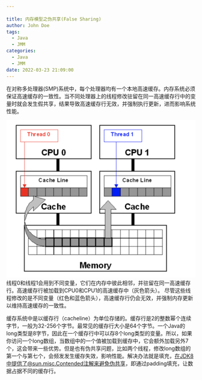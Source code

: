 ```yaml
---

title: 内存模型之伪共享(False Sharing)
author: John Doe
tags:
  - Java
  - JMM
categories:
  - Java
  - JMM
date: 2022-03-23 21:09:00
---
```

在对称多处理器(SMP)系统中，每个处理器均有一个本地高速缓存。内存系统必须保证高速缓存的一致性。当不同处理器上的线程修改驻留在同一高速缓存行中的变量时就会发生假共享，结果导致高速缓存行无效，并强制执行更新，进而影响系统性能。

 ![upload successful](../images/pasted-172.png)
线程0和线程1会用到不同变量，它们在内存中彼此相邻，并驻留在同一高速缓存行。高速缓存行被加载到CPU0和CPU1的高速缓存中（灰色箭头）。
尽管这些线程修改的是不同变量（红色和蓝色箭头），高速缓存行仍会无效，并强制内存更新以维持高速缓存的一致性。

缓存系统中是以缓存行（cacheline）为单位存储的。缓存行是2的整数幂个连续字节，一般为32-256个字节。最常见的缓存行大小是64个字节。一个Java的long类型是8字节，因此在一个缓存行中可以存8个long类型的变量。所以，如果你访问一个long数组，当数组中的一个值被加载到缓存中，它会额外加载另外7个，这会带来一些优势。但是也有伪共享问题，比如两个线程，修改long数组的第一个与第七个，会频发发生缓存失效，影响性能。解决办法就是填充，在JDK8中提供了@sun.misc.Contended注解来避免伪共享，即通过padding填充，让数据占据不同的缓存行。